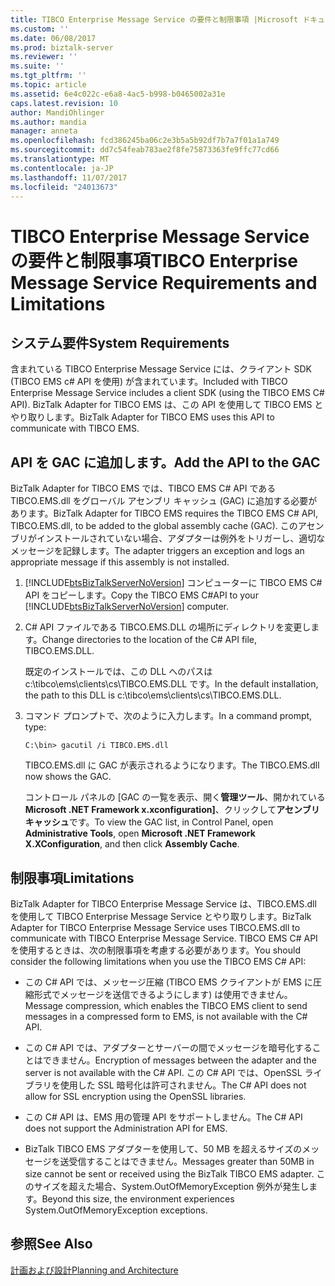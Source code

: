 ```yaml
---
title: TIBCO Enterprise Message Service の要件と制限事項 |Microsoft ドキュメント
ms.custom: ''
ms.date: 06/08/2017
ms.prod: biztalk-server
ms.reviewer: ''
ms.suite: ''
ms.tgt_pltfrm: ''
ms.topic: article
ms.assetid: 6e4c022c-e6a8-4ac5-b998-b0465002a31e
caps.latest.revision: 10
author: MandiOhlinger
ms.author: mandia
manager: anneta
ms.openlocfilehash: fcd386245ba06c2e3b5a5b92df7b7a7f01a1a749
ms.sourcegitcommit: dd7c54feab783ae2f8fe75873363fe9ffc77cd66
ms.translationtype: MT
ms.contentlocale: ja-JP
ms.lasthandoff: 11/07/2017
ms.locfileid: "24013673"
---
```

# <a name="tibco-enterprise-message-service-requirements-and-limitations"></a><span data-ttu-id="6c044-102">TIBCO Enterprise Message Service の要件と制限事項</span><span class="sxs-lookup"><span data-stu-id="6c044-102">TIBCO Enterprise Message Service Requirements and Limitations</span></span>

## <a name="system-requirements"></a><span data-ttu-id="6c044-103">システム要件</span><span class="sxs-lookup"><span data-stu-id="6c044-103">System Requirements</span></span>  
<span data-ttu-id="6c044-104">含まれている TIBCO Enterprise Message Service には、クライアント SDK (TIBCO EMS c# API を使用) が含まれています。</span><span class="sxs-lookup"><span data-stu-id="6c044-104">Included with TIBCO Enterprise Message Service includes a client SDK (using the TIBCO EMS C# API).</span></span> <span data-ttu-id="6c044-105">BizTalk Adapter for TIBCO EMS は、この API を使用して TIBCO EMS とやり取りします。</span><span class="sxs-lookup"><span data-stu-id="6c044-105">BizTalk Adapter for TIBCO EMS uses this API to communicate with TIBCO EMS.</span></span>  
  
## <a name="add-the-api-to-the-gac"></a><span data-ttu-id="6c044-106">API を GAC に追加します。</span><span class="sxs-lookup"><span data-stu-id="6c044-106">Add the API to the GAC</span></span>  
 <span data-ttu-id="6c044-107">BizTalk Adapter for TIBCO EMS では、TIBCO EMS C# API である TIBCO.EMS.dll をグローバル アセンブリ キャッシュ (GAC) に追加する必要があります。</span><span class="sxs-lookup"><span data-stu-id="6c044-107">BizTalk Adapter for TIBCO EMS requires the TIBCO EMS C# API, TIBCO.EMS.dll, to be added to the global assembly cache (GAC).</span></span> <span data-ttu-id="6c044-108">このアセンブリがインストールされていない場合、アダプターは例外をトリガーし、適切なメッセージを記録します。</span><span class="sxs-lookup"><span data-stu-id="6c044-108">The adapter triggers an exception and logs an appropriate message if this assembly is not installed.</span></span>  
  
1.  <span data-ttu-id="6c044-109">[!INCLUDE[btsBizTalkServerNoVersion](../includes/btsbiztalkservernoversion-md.md)] コンピューターに TIBCO EMS C# API をコピーします。</span><span class="sxs-lookup"><span data-stu-id="6c044-109">Copy the TIBCO EMS C#API to your [!INCLUDE[btsBizTalkServerNoVersion](../includes/btsbiztalkservernoversion-md.md)] computer.</span></span>  
  
2.  <span data-ttu-id="6c044-110">C# API ファイルである TIBCO.EMS.DLL の場所にディレクトリを変更します。</span><span class="sxs-lookup"><span data-stu-id="6c044-110">Change directories to the location of the C# API file, TIBCO.EMS.DLL.</span></span>  
  
     <span data-ttu-id="6c044-111">既定のインストールでは、この DLL へのパスは c:\tibco\ems\clients\cs\TIBCO.EMS.DLL です。</span><span class="sxs-lookup"><span data-stu-id="6c044-111">In the default installation, the path to this DLL is c:\tibco\ems\clients\cs\TIBCO.EMS.DLL.</span></span>  
  
3.  <span data-ttu-id="6c044-112">コマンド プロンプトで、次のように入力します。</span><span class="sxs-lookup"><span data-stu-id="6c044-112">In a command prompt, type:</span></span>  
  
     `C:\bin> gacutil /i TIBCO.EMS.dll`  
  
     <span data-ttu-id="6c044-113">TIBCO.EMS.dll に GAC が表示されるようになります。</span><span class="sxs-lookup"><span data-stu-id="6c044-113">The TIBCO.EMS.dll now shows the GAC.</span></span>  
  
     <span data-ttu-id="6c044-114">コントロール パネルの [GAC の一覧を表示、開く**管理ツール**、開かれている**Microsoft .NET Framework x.xconfiguration]**、クリックして**アセンブリ キャッシュ**です。</span><span class="sxs-lookup"><span data-stu-id="6c044-114">To view the GAC list, in Control Panel, open **Administrative Tools**, open **Microsoft .NET Framework X.XConfiguration**, and then click **Assembly Cache**.</span></span>  
  
## <a name="limitations"></a><span data-ttu-id="6c044-115">制限事項</span><span class="sxs-lookup"><span data-stu-id="6c044-115">Limitations</span></span>  
 <span data-ttu-id="6c044-116">BizTalk Adapter for TIBCO Enterprise Message Service は、TIBCO.EMS.dll を使用して TIBCO Enterprise Message Service とやり取りします。</span><span class="sxs-lookup"><span data-stu-id="6c044-116">BizTalk Adapter for TIBCO Enterprise Message Service uses TIBCO.EMS.dll to communicate with TIBCO Enterprise Message Service.</span></span> <span data-ttu-id="6c044-117">TIBCO EMS C# API を使用するときは、次の制限事項を考慮する必要があります。</span><span class="sxs-lookup"><span data-stu-id="6c044-117">You should consider the following limitations when you use the TIBCO EMS C# API:</span></span>  
  
-   <span data-ttu-id="6c044-118">この C# API では、メッセージ圧縮 (TIBCO EMS クライアントが EMS に圧縮形式でメッセージを送信できるようにします) は使用できません。</span><span class="sxs-lookup"><span data-stu-id="6c044-118">Message compression, which enables the TIBCO EMS client to send messages in a compressed form to EMS, is not available with the C# API.</span></span>  
  
-   <span data-ttu-id="6c044-119">この C# API では、アダプターとサーバーの間でメッセージを暗号化することはできません。</span><span class="sxs-lookup"><span data-stu-id="6c044-119">Encryption of messages between the adapter and the server is not available with the C# API.</span></span> <span data-ttu-id="6c044-120">この C# API では、OpenSSL ライブラリを使用した SSL 暗号化は許可されません。</span><span class="sxs-lookup"><span data-stu-id="6c044-120">The C# API does not allow for SSL encryption using the OpenSSL libraries.</span></span>  
  
-   <span data-ttu-id="6c044-121">この C# API は、EMS 用の管理 API をサポートしません。</span><span class="sxs-lookup"><span data-stu-id="6c044-121">The C# API does not support the Administration API for EMS.</span></span>  
  
-   <span data-ttu-id="6c044-122">BizTalk TIBCO EMS アダプターを使用して、50 MB を超えるサイズのメッセージを送受信することはできません。</span><span class="sxs-lookup"><span data-stu-id="6c044-122">Messages greater than 50MB in size cannot be sent or received using the BizTalk TIBCO EMS adapter.</span></span> <span data-ttu-id="6c044-123">このサイズを超えた場合、System.OutOfMemoryException 例外が発生します。</span><span class="sxs-lookup"><span data-stu-id="6c044-123">Beyond this size, the environment experiences System.OutOfMemoryException exceptions.</span></span>  
  
## <a name="see-also"></a><span data-ttu-id="6c044-124">参照</span><span class="sxs-lookup"><span data-stu-id="6c044-124">See Also</span></span>  
 [<span data-ttu-id="6c044-125">計画および設計</span><span class="sxs-lookup"><span data-stu-id="6c044-125">Planning and Architecture</span></span>](../core/planning-and-architecture16.md)